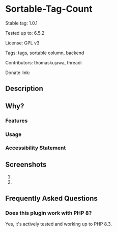 # Sortable-Tag-Count

Stable tag: 1.0.1

Tested up to: 6.5.2

License: GPL v3

Tags: tags, sortable column, backend

Contributors: thomaskujawa, threadi

Donate link:


## Description

## Why?



### Features

### Usage

### Accessibility Statement

## Screenshots

1. 
2.

## Frequently Asked Questions

### Does this plugin work with PHP 8?

Yes, it's actively tested and working up to PHP 8.3.
